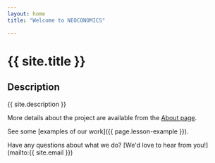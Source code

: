 ```yaml
---
layout: home
title: "Welcome to NEOCONOMICS"

---
```




# {{ site.title }}

## Description

{{ site.description }}

More details about the project are available from the [About page](about).

See some [examples of our work]({{ page.lesson-example }}).

Have any questions about what we do? [We'd love to hear from you!](mailto:{{ site.email }})

